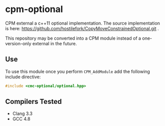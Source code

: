 cpm-optional
============

CPM external a c++11 optional implementation. The source implementation is
here: https://github.com/hostilefork/CopyMoveConstrainedOptional.git .

This repository may be converted into a CPM module instead of a
one-version-only external in the future.

Use
---

To use this module once you perform `CPM_AddModule` add the following include
directive:

```c++
#include <cmc-optional/optional.hpp>
```

Compilers Tested
----------------

* Clang 3.3
* GCC 4.8

